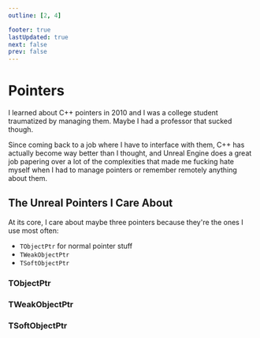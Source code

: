 ```yaml
---
outline: [2, 4]

footer: true
lastUpdated: true
next: false
prev: false
---
```

# Pointers

I learned about C++ pointers in 2010 and I was a college student traumatized by managing them. Maybe I had a professor that sucked though. 

Since coming back to a job where I have to interface with them, C++ has actually become way better than I thought, and Unreal Engine does a great job papering over a lot of the complexities that made me fucking hate myself when I had to manage pointers or remember remotely anything about them. 


## The Unreal Pointers I Care About

At its core, I care about maybe three pointers because they're the ones I use most often:
- `TObjectPtr` for normal pointer stuff
- `TWeakObjectPtr`
- `TSoftObjectPtr`

### TObjectPtr

### TWeakObjectPtr

### TSoftObjectPtr
